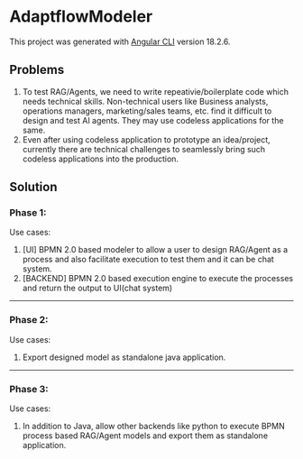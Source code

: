 # AdaptflowModeler

This project was generated with [Angular CLI](https://github.com/angular/angular-cli) version 18.2.6.

## Problems
1. To test RAG/Agents, we need to write repeativie/boilerplate code which needs technical skills. Non-technical users like Business analysts, operations managers, marketing/sales teams, etc. find it difficult to design and test AI agents. They may use codeless applications for the same.
2. Even after using codeless application to prototype an idea/project, currently there are technical challenges to seamlessly bring such codeless applications into the production.

## Solution
### Phase 1:
Use cases:
1. [UI] BPMN 2.0 based modeler to allow a user to design RAG/Agent as a process and also facilitate execution to test them and it can be chat system.
2. [BACKEND] BPMN 2.0 based execution engine to execute the processes and return the output to UI(chat system)
---
### Phase 2:
Use cases:
1. Export designed model as standalone java application.
---
### Phase 3:
Use cases:
1. In addition to Java, allow other backends like python to execute BPMN process based RAG/Agent models and export them as standalone application.

